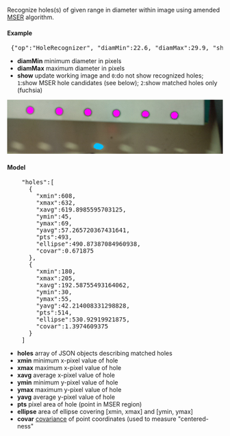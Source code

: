 Recognize holes(s) of given range in diameter within image using amended [MSER](http://docs.opencv.org/modules/features2d/doc/feature_detection_and_description.html#mser) algorithm.

#### Example
<pre> {"op":"HoleRecognizer", "diamMin":22.6, "diamMax":29.9, "show":1}</pre>
* **diamMin** minimum diameter in pixels
* **diamMax** maximum diameter in pixels
* **show** update working image and 
 `0`:do not show recognized holes; 
 `1`:show MSER hole candidates (see below); 
 `2`:show matched holes only (fuchsia)

<img src="output0.jpg">

#### Model
<pre>
    "holes":[
      {
        "xmin":608,
        "xmax":632,
        "xavg":619.8985595703125,
        "ymin":45,
        "ymax":69,
        "yavg":57.265720367431641,
        "pts":493,
        "ellipse":490.87387084960938,
        "covar":0.671875
      },
      {
        "xmin":180,
        "xmax":205,
        "xavg":192.58755493164062,
        "ymin":30,
        "ymax":55,
        "yavg":42.214008331298828,
        "pts":514,
        "ellipse":530.92919921875,
        "covar":1.3974609375
      }
    ]
</pre>
* **holes** array of JSON objects describing matched holes
* **xmin** minimum x-pixel value of hole
* **xmax** maximum x-pixel value of hole
* **xavg** average x-pixel value of hole
* **ymin** minimum y-pixel value of hole
* **ymax** maximum y-pixel value of hole
* **yavg** average y-pixel value of hole
* **pts** pixel area of hole (point in MSER region)
* **ellipse** area of ellipse covering [xmin, xmax] and [ymin, ymax]
* **covar** [covariance](http://en.wikipedia.org/wiki/Covariance) of point coordinates (used to measure "centered-ness"